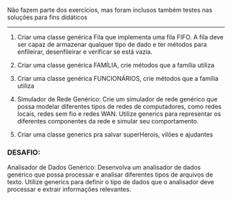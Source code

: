Não fazem parte dos exercícios, mas foram inclusos também testes nas soluções para fins didáticos

----

1. Criar uma classe genérica Fila que implementa uma fila FIFO. A fila deve ser capaz de
   armazenar qualquer tipo de dado e ter métodos para enfileirar, desenfileirar e verificar se está
   vazia.


2. Criar uma classe genérica FAMÍLIA, crie métodos que a família utiliza


3. Criar uma classe genérica FUNCIONÁRIOS, crie métodos que a família utiliza


4. Simulador de Rede Genérico: Crie um simulador de rede genérico que possa modelar
   diferentes tipos de redes de computadores, como redes locais, redes sem fio e redes WAN.
   Utilize generics para representar os diferentes componentes da rede e simular seu
   comportamento.


5. Criar uma classe generics pra salvar superHerois, vilões e ajudantes


### DESAFIO:
Analisador de Dados Genérico: Desenvolva um analisador de dados genérico que possa
processar e analisar diferentes tipos de arquivos de texto. Utilize generics para definir o tipo
de dados que o analisador deve processar e extrair informações relevantes.
